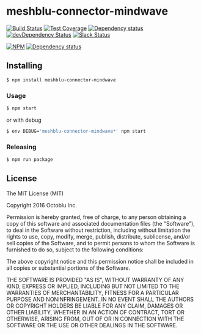 # meshblu-connector-mindwave

[![Build Status](https://travis-ci.org/octoblu/meshblu-connector-mindwave.svg?branch=master)](https://travis-ci.org/octoblu/meshblu-connector-mindwave)
[![Test Coverage](https://codecov.io/gh/octoblu/meshblu-connector-mindwave/branch/master/graph/badge.svg)](https://codecov.io/gh/octoblu/meshblu-connector-mindwave)
[![Dependency status](http://img.shields.io/david/octoblu/meshblu-connector-mindwave.svg?style=flat)](https://david-dm.org/octoblu/meshblu-connector-mindwave)
[![devDependency Status](http://img.shields.io/david/dev/octoblu/meshblu-connector-mindwave.svg?style=flat)](https://david-dm.org/octoblu/meshblu-connector-mindwave#info=devDependencies)
[![Slack Status](http://community-slack.octoblu.com/badge.svg)](http://community-slack.octoblu.com)

[![NPM](https://nodei.co/npm/meshblu-connector-mindwave.svg?style=flat)](https://npmjs.org/package/meshblu-connector-mindwave)
[![Dependency status](http://img.shields.io/david/octoblu/meshblu-connector-mindwave.svg?style=flat)](https://david-dm.org/octoblu/meshblu-connector-mindwave)


## Installing

```bash
$ npm install meshblu-connector-mindwave
```

### Usage

```bash
$ npm start
```

or with debug

```bash
$ env DEBUG='meshblu-connector-mindwave*' npm start
```

### Releasing

```bash
$ npm run package
```

## License

The MIT License (MIT)

Copyright 2016 Octoblu Inc.

Permission is hereby granted, free of charge, to any person obtaining a copy
of this software and associated documentation files (the "Software"), to deal
in the Software without restriction, including without limitation the rights
to use, copy, modify, merge, publish, distribute, sublicense, and/or sell
copies of the Software, and to permit persons to whom the Software is
furnished to do so, subject to the following conditions:

The above copyright notice and this permission notice shall be included in
all copies or substantial portions of the Software.

THE SOFTWARE IS PROVIDED "AS IS", WITHOUT WARRANTY OF ANY KIND, EXPRESS OR
IMPLIED, INCLUDING BUT NOT LIMITED TO THE WARRANTIES OF MERCHANTABILITY,
FITNESS FOR A PARTICULAR PURPOSE AND NONINFRINGEMENT. IN NO EVENT SHALL THE
AUTHORS OR COPYRIGHT HOLDERS BE LIABLE FOR ANY CLAIM, DAMAGES OR OTHER
LIABILITY, WHETHER IN AN ACTION OF CONTRACT, TORT OR OTHERWISE, ARISING FROM,
OUT OF OR IN CONNECTION WITH THE SOFTWARE OR THE USE OR OTHER DEALINGS IN
THE SOFTWARE.
